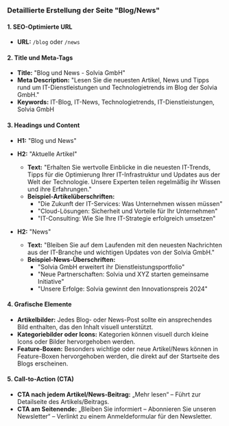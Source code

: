 ### Detaillierte Erstellung der Seite "Blog/News"

#### **1. SEO-Optimierte URL**
- **URL:** `/blog` oder `/news`

#### **2. Title und Meta-Tags**
- **Title:** "Blog und News - Solvia GmbH"
- **Meta Description:** "Lesen Sie die neuesten Artikel, News und Tipps rund um IT-Dienstleistungen und Technologietrends im Blog der Solvia GmbH."
- **Keywords:** IT-Blog, IT-News, Technologietrends, IT-Dienstleistungen, Solvia GmbH

#### **3. Headings und Content**
- **H1:** "Blog und News"
- **H2:** "Aktuelle Artikel"
  - **Text:** "Erhalten Sie wertvolle Einblicke in die neuesten IT-Trends, Tipps für die Optimierung Ihrer IT-Infrastruktur und Updates aus der Welt der Technologie. Unsere Experten teilen regelmäßig ihr Wissen und ihre Erfahrungen."
  - **Beispiel-Artikelüberschriften:**
    - "Die Zukunft der IT-Services: Was Unternehmen wissen müssen"
    - "Cloud-Lösungen: Sicherheit und Vorteile für Ihr Unternehmen"
    - "IT-Consulting: Wie Sie Ihre IT-Strategie erfolgreich umsetzen"
  
- **H2:** "News"
  - **Text:** "Bleiben Sie auf dem Laufenden mit den neuesten Nachrichten aus der IT-Branche und wichtigen Updates von der Solvia GmbH."
  - **Beispiel-News-Überschriften:**
    - "Solvia GmbH erweitert ihr Dienstleistungsportfolio"
    - "Neue Partnerschaften: Solvia und XYZ starten gemeinsame Initiative"
    - "Unsere Erfolge: Solvia gewinnt den Innovationspreis 2024"

#### **4. Grafische Elemente**
- **Artikelbilder:** Jedes Blog- oder News-Post sollte ein ansprechendes Bild enthalten, das den Inhalt visuell unterstützt.
- **Kategoriebilder oder Icons:** Kategorien können visuell durch kleine Icons oder Bilder hervorgehoben werden.
- **Feature-Boxen:** Besonders wichtige oder neue Artikel/News können in Feature-Boxen hervorgehoben werden, die direkt auf der Startseite des Blogs erscheinen.

#### **5. Call-to-Action (CTA)**
- **CTA nach jedem Artikel/News-Beitrag:** „Mehr lesen“ – Führt zur Detailseite des Artikels/Beitrags.
- **CTA am Seitenende:** „Bleiben Sie informiert – Abonnieren Sie unseren Newsletter“ – Verlinkt zu einem Anmeldeformular für den Newsletter.
